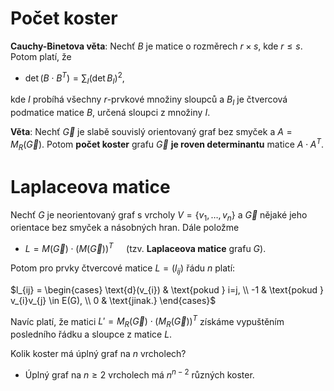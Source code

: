 # Počet koster

**Cauchy-Binetova věta**: Nechť $B$ je matice o rozměrech $r\times s$, kde $r \leq s$. Potom platí, že 

- $\displaystyle\det(B\cdot B^T) = \sum_{I} (\det B_{I})^2,$

kde $I$ probíhá všechny $r$-prvkové množiny sloupců a $B_I$ je čtvercová podmatice matice $B$, určená sloupci z množiny $I$.

**Věta**: Nechť $\vec{G}$ je slabě souvislý orientovaný graf bez smyček a $A = M_{R}(\vec{G})$. Potom **počet koster** grafu $\vec{G}$ **je roven determinantu** matice $A \cdot A^T$.

# Laplaceova matice

Nechť $G$ je neorientovaný graf s vrcholy $V = \{v_{1}, \dots, v_{n}\}$ a $\vec{G}$ nějaké jeho orientace bez smyček a násobných hran. Dále položme
- $L = M(\vec{G}) \cdot (M(\vec{G}))^T \quad$ (tzv. **Laplaceova matice** grafu $G$).

Potom pro prvky čtvercové matice $L = (l_{ij})$ řádu $n$ platí:

$l_{ij} = \begin{cases} \text{d}(v_{i}) & \text{pokud } i=j, \\ -1 & \text{pokud } v_{i}v_{j} \in E(G), \\ 0 & \text{jinak.} \end{cases}$

Navíc platí, že matici $L' = M_{R}(\vec{G}) \cdot (M_{R}(\vec{G}))^T$ získáme vypuštěním posledního řádku a sloupce z matice $L$.

Kolik koster má úplný graf na $n$ vrcholech?
- Úplný graf na $n \geq 2$ vrcholech má $n^{n-2}$ různých koster.

